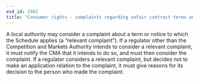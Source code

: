 ```yaml
---
esd_id: 2982
title: "Consumer rights - complaints regarding unfair contract terms and notices"
---
```


A local authority may consider a complaint about a term or notice to which the Schedule applies (a “relevant complaint”).
If a regulator other than the Competition and Markets Authority intends to consider a relevant complaint, it must notify the CMA that it intends to do so, and must then consider the complaint.
If a regulator considers a relevant complaint, but decides not to make an application relation to the complaint, it must give reasons for its decision to the person who made the complaint.

